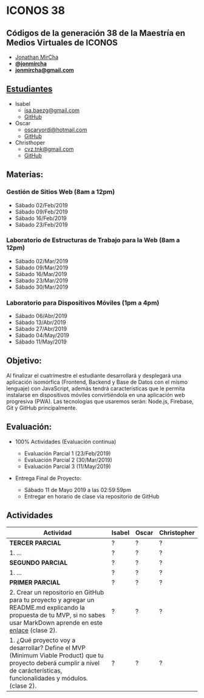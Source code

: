 # ICONOS 38

## Códigos de la generación 38 de la Maestría en Medios Virtuales de ICONOS

* [Jonathan MirCha](http://jonmircha.com)
* **[@jonmircha](https://twitter.com/jonmircha)**
* **[jonmircha@gmail.com](mailto:jonmircha@gmail.com)**

## [Estudiantes](https://docs.google.com/spreadsheets/d/1sw8EqLb1JS_K9a_nfIkZVxrwaCai_BZbpibY0Gr0yX4/)

* Isabel
  * isa.baezg@gmail.com
  * [GitHub]()
* Oscar
  * oscaryordi@hotmail.com
  * [GitHub]()
* Christhoper
  * cvz.tnk@gmail.com
  * [GitHub]()

## Materias:

### Gestión de Sitios Web (8am a 12pm)

* Sábado 02/Feb/2019
* Sábado 09/Feb/2019
* Sábado 16/Feb/2019
* Sábado 23/Feb/2019

### Laboratorio de Estructuras de Trabajo para la Web  (8am a 12pm)

* Sábado 02/Mar/2019
* Sábado 09/Mar/2019
* Sábado 16/Mar/2019
* Sábado 23/Mar/2019
* Sábado 30/Mar/2019

### Laboratorio para Dispositivos Móviles (1pm a 4pm)

* Sábado 06/Abr/2019
* Sábado 13/Abr/2019
* Sábado 27/Abr/2019
* Sábado 04/May/2019
* Sábado 11/May/2019

## Objetivo:

Al finalizar el cuatrimestre el estudiante desarrollará y desplegará una aplicación isomórfica (Frontend, Backend y Base de Datos con el mismo lenguaje) con JavaScript, además tendrá características que le permita instalarse en dispositivos móviles convirtiéndola en una aplicación web progresiva (PWA). Las tecnologías que usaremos serán: Node.js, Firebase, Git y GitHub principalmente.

## Evaluación:

* 100% Actividades (Evaluación continua)
  * Evaluación Parcial 1 (23/Feb/2019)
  * Evaluación Parcial 2 (30/Mar/2019)
  * Evaluación Parcial 3 (11/May/2019)

* Entrega Final de Proyecto:
  * Sábado 11 de Mayo 2019 a las 02:59:59pm
  * Entregar en horario de clase vía repositorio de GitHub

## Actividades

| Actividad | Isabel | Oscar | Christopher |
| -- | -- | -- | -- |
| **TERCER PARCIAL** | ? | ? | ? |
| 1. ... | ? | ? | ? |
| **SEGUNDO PARCIAL** | ? | ? | ? |
| 1. ... | ? | ? | ? |
| **PRIMER PARCIAL** | ? | ? | ? |
| 2. Crear un repositorio en GitHub para tu proyecto y agregar un README.md explicando la propuesta de tu MVP, si no sabes usar MarkDown aprende en este [enlace](https://joedicastro.com/pages/markdown.html) (clase 2). | ? | ? | ? |
| 1. ¿Qué proyecto voy a desarrollar? Define el MVP (Minimum Viable Product) que tu proyecto deberá cumplir a nivel de carácterísticas, funcionalidades y módulos. (clase 2). | ? | ? | ? |
